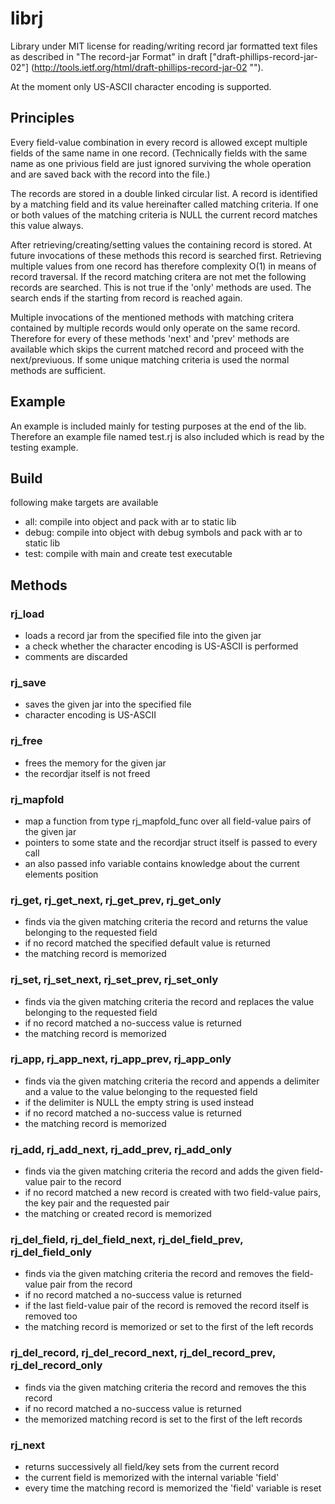 # librj

Library under MIT license for reading/writing record jar formatted text files
as described in "The record-jar Format" in draft
    ["draft-phillips-record-jar-02"]
    (http://tools.ietf.org/html/draft-phillips-record-jar-02 "").

At the moment only US-ASCII character encoding is supported.

## Principles

Every field-value combination in every record is allowed except multiple
fields of the same name in one record. (Technically fields with the same name
as one privious field are just ignored surviving the whole operation and are
saved back with the record into the file.)

The records are stored in a double linked circular list.
A record is identified by a matching field and its value hereinafter called
matching criteria. If one or both values of the matching criteria is NULL
the current record matches this value always.

After retrieving/creating/setting values the containing record is stored.
At future invocations of these methods this record is searched first.
Retrieving multiple values from one record has therefore complexity O(1) in
means of record traversal.
If the record matching critera are not met the following records are searched.
This is not true if the 'only' methods are used.
The search ends if the starting from record is reached again.

Multiple invocations of the mentioned methods with matching critera contained
by multiple records would only operate on the same record. Therefore for every
of these methods 'next' and 'prev' methods are available which skips the
current matched record and proceed with the next/previuous. If some unique
matching criteria is used the normal methods are sufficient.

## Example

An example is included mainly for testing purposes at the end of the lib.
Therefore an example file named test.rj is also included which is read by
the testing example.

## Build

following make targets are available

* all: compile into object and pack with ar to static lib
* debug: compile into object with debug symbols and pack with ar to static lib
* test: compile with main and create test executable

## Methods

### rj_load

* loads a record jar from the specified file into the given jar
* a check whether the character encoding is US-ASCII is performed
* comments are discarded

### rj_save

* saves the given jar into the specified file
* character encoding is US-ASCII

### rj_free

* frees the memory for the given jar
* the recordjar itself is not freed

### rj_mapfold

* map a function from type rj_mapfold_func over all field-value pairs
  of the given jar
* pointers to some state and the recordjar struct itself is passed to every call
* an also passed info variable contains knowledge about the current elements
  position

### rj_get, rj_get_next, rj_get_prev, rj_get_only

* finds via the given matching criteria the record and returns the value
  belonging to the requested field
* if no record matched the specified default value is returned
* the matching record is memorized

### rj_set, rj_set_next, rj_set_prev, rj_set_only

* finds via the given matching criteria the record and replaces the value
  belonging to the requested field
* if no record matched a no-success value is returned
* the matching record is memorized

### rj_app, rj_app_next, rj_app_prev, rj_app_only

* finds via the given matching criteria the record and appends a delimiter
  and a value to the value belonging to the requested field
* if the delimiter is NULL the empty string is used instead
* if no record matched a no-success value is returned
* the matching record is memorized

### rj_add, rj_add_next, rj_add_prev, rj_add_only

* finds via the given matching criteria the record and adds the given
  field-value pair to the record
* if no record matched a new record is created with two field-value pairs,
  the key pair and the requested pair
* the matching or created record is memorized

### rj_del_field, rj_del_field_next, rj_del_field_prev, rj_del_field_only

* finds via the given matching criteria the record and removes the field-value
  pair from the record
* if no record matched a no-success value is returned
* if the last field-value pair of the record is removed the record itself is
  removed too
* the matching record is memorized or set to the first of the left records

### rj_del_record, rj_del_record_next, rj_del_record_prev, rj_del_record_only

* finds via the given matching criteria the record and removes the this record
* if no record matched a no-success value is returned
* the memorized matching record is set to the first of the left records

### rj_next

* returns successively all field/key sets from the current record
* the current field is memorized with the internal variable 'field'
* every time the matching record is memorized the 'field' variable is reset
